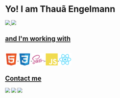 # Yo! I am Thauã Engelmann

<link rel="stylesheet" href="https://cdn.jsdelivr.net/gh/devicons/devicon@v2.13.0/devicon.min.css">

<!-- Github readme Status -->
<div>
  <a href="https://github.com/rafaballerini">
  <img height="150em" src="https://github-readme-stats.vercel.app/api?username=thaua-engelmann&show_icons=true&theme=tokyonight&include_all_commits=true&count_private=true"/>
  <img height="150em" src="https://github-readme-stats.vercel.app/api/top-langs/?username=thaua-engelmann&layout=compact&langs_count=7&theme=tokyonight"/>
</div>
  
<!-- Languages I'm working on -->
## and I'm working with
<div style="display: inline_block"><br>
  <img align="center" alt="Rafa-Js" height="40" width="40" src="https://github.com/devicons/devicon/blob/master/icons/html5/html5-original.svg">
  <img align="center" alt="Rafa-CSS" height="40" width="40" src="https://raw.githubusercontent.com/devicons/devicon/master/icons/css3/css3-original.svg">
  <img align="center" alt="Rafa-Python" height="40" width="40" src="https://github.com/devicons/devicon/blob/master/icons/sass/sass-original.svg">
  <img align="center" alt="Rafa-Js" height="40" width="40" src="https://raw.githubusercontent.com/devicons/devicon/master/icons/javascript/javascript-plain.svg">
  <img align="center" alt="Rafa-React" height="40" width="40" src="https://raw.githubusercontent.com/devicons/devicon/master/icons/react/react-original.svg">
</div>
  
  ##
  
<!-- Links -->
  ## Contact me
<div>
    <a href="https://api.whatsapp.com/send?phone=5551997108308" target="_blank"><img src="https://img.shields.io/badge/WhatsApp-25D366?style=for-the-badge&logo=whatsapp&logoColor=white" target="_blank"></a>
    <a href="https://www.linkedin.com/in/thau%C3%A3-engelmann-6aaa04219/" target="_blank"><img src="https://img.shields.io/badge/LinkedIn-0077B5?style=for-the-badge&logo=linkedin&logoColor=white" target="_blank"></a>
    <a href="mailto:engelmann.webdev@gmail.com" target="_blank"><img src="https://img.shields.io/badge/Gmail-D14836?style=for-the-badge&logo=gmail&logoColor=white" target="_blank"></a>
</div>

<!--- 👋 A junior Front-End developer located in Sapiranga, Brazil...
- 👀 I’m interested in front-end opportunities and collaborative projects...
- 🌱 I’m currently learning Javascript and React JS...
- 💞️ I’m looking to collaborate on front-end projects...
- 📫 You can reach me by taking a look at my profile and acessing some of my social medias or website portfolio... -->
